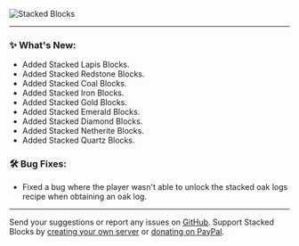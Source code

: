 ![Stacked Blocks](https://cdn.modrinth.com/data/UYrNpKJN/images/28fbdff482a08cd94d0873f5bc26922efe5e5e11.png)

***

### ✨ What's New:

- Added Stacked Lapis Blocks.
- Added Stacked Redstone Blocks.
- Added Stacked Coal Blocks.
- Added Stacked Iron Blocks.
- Added Stacked Gold Blocks.
- Added Stacked Emerald Blocks.
- Added Stacked Diamond Blocks.
- Added Stacked Netherite Blocks.
- Added Stacked Quartz Blocks.

### 🛠️ Bug Fixes:

- Fixed a bug where the player wasn't able to unlock the stacked oak logs recipe when obtaining an oak log.

***

Send your suggestions or report any issues on [GitHub](https://github.com/axperty/stackedblocks/issues/new). Support Stacked Blocks by [creating your own server](https://url-shortener.curseforge.com/p5i2k) or [donating on PayPal](https://paypal.me/kevgelhorn). 
